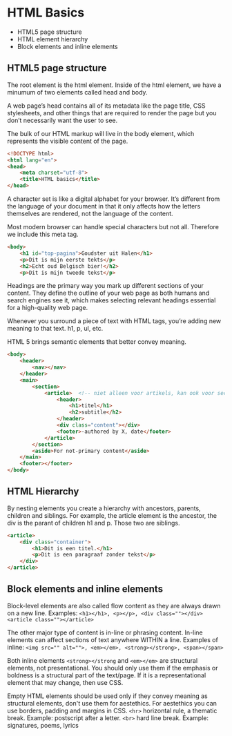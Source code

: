 # HTML Basics
- HTML5 page structure
- HTML element hierarchy
- Block elements and inline elements 

## HTML5 page structure
The root element is the html element. Inside of the html element, we have a minumum of two elements called head and body.

A web page’s head contains all of its metadata like the page title, CSS stylesheets, and other things that are required to render the page but you don’t necessarily want the user to see.

The bulk of our HTML markup will live in the body element, which represents the visible content of the page.
```HTML
<!DOCTYPE html>
<html lang="en">
<head>
	<meta charset="utf-8">
	<title>HTML basics</title>
</head>
```
A character set is like a digital alphabet for your browser. It’s different from the language of your document in that it only affects how the letters themselves are rendered, not the language of the content.

Most modern browser can handle special characters but not all. Therefore we include this meta tag.
```HTML
<body>
	<h1 id="top-pagina">Goudster uit Halen</h1>
	<p>Dit is mijn eerste tekts</p>
	<h2>Echt oud Belgisch bier!</h2>
  	<p>Dit is mijn tweede tekst</p>
```
Headings are the primary way you mark up different sections of your content. They define the outline of your web page as both humans and search engines see it, which makes selecting relevant headings essential for a high-quality web page.

Whenever you surround a piece of text with HTML tags, you’re adding new meaning to that text. h1, p, ul, etc.

HTML 5 brings semantic elements that better convey meaning. 
```HTML
<body>
	<header>
		<nav></nav>
	</header>
	<main>
		<section>
			<article>  <!-- niet alleen voor artikels, kan ook voor secties -->
				<header>
					<h1>titel</h1>
					<h2>subtitle</h2>
				</header>
				<div class="content"></div>
				<footer>-authored by X, date</footer>
			</article>
		</section>
		<aside>For not-primary content</aside>
	</main>
	<footer></footer>
</body>
```
## HTML Hierarchy 
By nesting elements you create a hierarchy with ancestors, parents, children and siblings. For example, the article element is the ancestor, the div is the parant of children h1 and p. Those two are siblings.
```HTML
<article>
	<div class="container">
		<h1>Dit is een titel.</h1>
		<p>Dit is een paragraaf zonder tekst</p>
	</div>
</article>
```

## Block elements and inline elements 
Block-level elements are also called flow content as they are always drawn on a new line. 
Examples: `<h1></h1>, <p></p>, <div class=""></div><article class=""></article>`
	
The other major type of content is in-line or phrasing content. In-line elements can affect sections of text anywhere WITHIN a line. Examples of inline: `<img src="" alt="">, <em></em>, <strong></strong>, <span></span>`

Both inline elements `<strong></strong` and `<em></em>` are structural elements, not presentational. You should only use them if the emphasis or boldness is a structural part of the text/page. If it is a representational element that may change, then use CSS.

Empty HTML elements should be used only if they convey meaning as structural elements, don't use them for aestethics. For aestethics you can use borders, padding and margins in CSS.
`<hr>` horizontal rule, a thematic break. Example: postscript after a letter.
`<br>` hard line break. Example: signatures, poems, lyrics